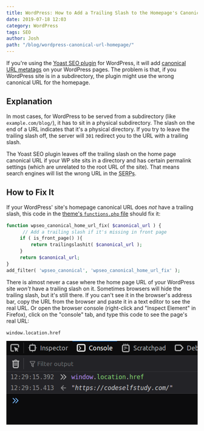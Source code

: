 ```yaml
---
title: WordPress: How to Add a Trailing Slash to the Homepage's Canonical URL
date: 2019-07-18 12:03
category: WordPress
tags: SEO
author: Josh
path: "/blog/wordpress-canonical-url-homepage/"
---
```


If you're using the [Yoast SEO plugin](https://wordpress.org/plugins/wordpress-seo/) for WordPress, it will add [canonical URL metatags](https://moz.com/learn/seo/canonicalization) on your WordPress pages. The problem is that, if you WordPress site is in a subdirectory, the plugin might use the wrong canonical URL for the homepage.

## Explanation

In most cases, for WordPress to be served from a subdirectory (like `example.com/blog/`), it has to sit in a physical subdirectory. The slash on the end of a URL indicates that it's a physical directory. If you try to leave the trailing slash off, the server will `301` redirect you to the URL with a trailing slash.

The Yoast SEO plugin leaves off the trailing slash on the home page canonical URL if your WP site sits in a directory and has certain permalink settings (which are unrelated to the root URL of the site). That means search engines will list the wrong URL in the <abbr title="Search Engine Results Pages">SERPs</abbr>.

## How to Fix It

If your WordPress' site's homepage canonical URL does <em>not</em> have a trailing slash, this code in the [theme's `functions.php` file](https://codex.wordpress.org/Functions_File_Explained) should fix it:

```php
function wpseo_canonical_home_url_fix( $canonical_url ) {
      // Add a trailing slash if it's missing in front page
     if ( is_front_page() ){
         return trailingslashit( $canonical_url );
     }
     return $canonical_url;
}
add_filter( 'wpseo_canonical', 'wpseo_canonical_home_url_fix' );
```

There is almost never a case where the home page URL of your WordPress site <em>won't</em> have a trailing slash on it. Sometimes browsers will hide the trailing slash, but it's still there. If you can't see it in the browser's address bar, copy the URL from the browser and paste it in a text editor to see the real URL. Or open the browser console (right-click and "Inspect Element" in Firefox), click on the "console" tab, and type this code to see the page's real URL:

```text
window.location.href
```

![`window.location.href` in Firefox](/files/window-location-href.png)

